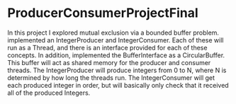 # ProducerConsumerProjectFinal

In this project I explored mutual exclusion via a bounded buffer problem. 
implemented an IntegerProducer and IntegerConsumer. Each of these will run as a Thread, and there is an interface
provided for each of these concepts. In addition, implemented the BufferInterface as a CircularBuffer. This
buffer will act as shared memory for the producer and consumer threads.
The IntegerProducer will produce integers from 0 to N, where N is determined by how long the threads run.
The IntegerConsumer will get each produced integer in order, but will basically only check that it received all of the
produced Integers.

